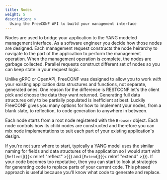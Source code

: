 ```yaml
---
title: Nodes
weight: 5
description: >
  Using the FreeCONF API to build your management interface
---
```


Nodes are used to bridge your application to the YANG modeled management interface.  As a software engineer you decide how those nodes are designed. Each management request constructs the node heirarchy to navigate to the part of the application to perform the management operation.  When the management operation is complete, the nodes are garbage collected.  Parallel requests construct different set of nodes so you can keep state in your request logic.

Unlike gRPC or OpenAPI, FreeCONF was designed to allow you to work *with* your existing application data structures and functions, not separate, generated ones. One reason for the difference is RESTCONF let's the client pick and choose the data they want returned.  Generating full data structures only to be partially populated is inefficient at best.  Luckily FreeCONF gives you many options for how to implement your nodes, from a blank slate, to reflection, to code generation to anywhere in between.

Each node starts from a root node registered with the `Browser` object.  Each node controls how its child nodes are constructed and therefore you can mix node implementations to suit each part of your existing application's design.

If you're not sure where to start, typically a YANG model uses the similar naming for fields and data structures of the application so I would start with [`Reflect`]({{< relref "reflect" >}}) and [`Extend`]({{< relref "extend" >}}). If your code becomes too repetative, then you can start to look at strategies for generating code to replace parts of your current code.  This phased approach is useful because you'll know what code to generate and replace.

